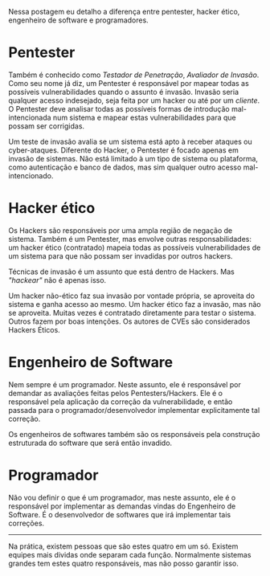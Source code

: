 Nessa postagem eu detalho a diferença entre pentester, hacker ético, engenheiro de software e programadores.

Pentester
==

Também é conhecido como *Testador de Penetração*, *Avaliador de Invasão*. Como seu nome já diz, um Pentester é responsável por mapear todas as possíveis vulnerabilidades quando o assunto é invasão. Invasão seria qualquer acesso indesejado, seja feita por um hacker ou até por um _cliente_. O Pentester deve analisar todas as possíveis formas de introdução mal-intencionada num sistema e mapear estas vulnerabilidades para que possam ser corrigidas.

Um teste de invasão avalia se um sistema está apto à receber ataques ou cyber-ataques. Diferente do Hacker, o Pentester é focado apenas em invasão de sistemas. Não está limitado à um tipo de sistema ou plataforma, como autenticação e banco de dados, mas sim qualquer outro acesso mal-intencionado.

Hacker ético
===

Os Hackers são responsáveis por uma ampla região de negação de sistema. Também é um Pentester, mas envolve outras responsabilidades: um hacker ético (contratado) mapeia todas as possíveis vulnerabilidades de um sistema para que não possam ser invadidas por outros hackers.

Técnicas de invasão é um assunto que está dentro de Hackers. Mas _"hackear"_ não é apenas isso.

Um hacker não-ético faz sua invasão por vontade própria, se aproveita do sistema e ganha acesso ao mesmo. Um hacker ético faz a invasão, mas não se aproveita. Muitas vezes é contratado diretamente para testar o sistema. Outros fazem por boas intenções. Os autores de CVEs são considerados Hackers Éticos.

Engenheiro de Software
===

Nem sempre é um programador. Neste assunto, ele é responsável por demandar as avaliações feitas pelos Pentesters/Hackers. Ele é o responsável pela aplicação da correção da vulnerabilidade, e então passada para o programador/desenvolvedor implementar explicitamente tal correção.

Os engenheiros de softwares também são os responsáveis pela construção estruturada do software que será então invadido.

Programador
===

Não vou definir o que é um programador, mas neste assunto, ele é o responsável por implementar as demandas vindas do Engenheiro de Software. É o desenvolvedor de softwares que irá implementar tais correções.

<hr>

Na prática, existem pessoas que são estes quatro em um só. Existem equipes mais dividas onde separam cada função. Normalmente sistemas grandes tem estes quatro responsáveis, mas não posso garantir isso.